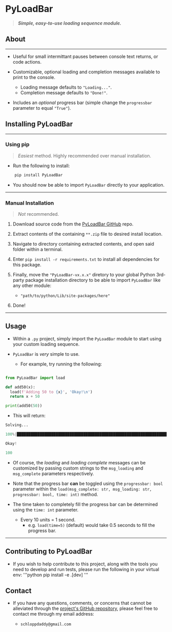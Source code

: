 # PyLoadBar

> _**Simple, easy-to-use loading sequence module.**_

## About

---

- Useful for small intermittant pauses between console text returns, or code actions.

- Customizable, optional loading and completion messages available to print to the console.

  - Loading message defaults to `"Loading..."`.
  - Completion message defaults to `"Done!"`.

- Includes an _optional_ progress bar (simple change the `progressbar` parameter to equal `"True"`).

## Installing PyLoadBar

---

### Using pip

> _Easiest_ method. Highly recommended over manual installation.

- Run the following to install:

```python
    pip install PyLoadBar
```

- You should now be able to import `PyLoadBar` directly to your application.

---

### Manual Installation

> _Not_ recommended.

1. Download source code from the [PyLoadBar GitHub](https://github.com/PyLoadBar) repo.

2. Extract contents of the containing `**.zip` file to desired install location.

3. Navigate to directory containing extracted contents, and open said folder within a terminal.

4. Enter `pip install -r requirements.txt` to install all dependencies for this package.

5. Finally, move the `"PyLoadBar-vx.x.x"` diretory to your global Python 3rd-party package installation directory to be able to import `PyLoadBar` like any other module:

   - `"path/to/python/Lib/site-packages/here"`

6. Done!

---

## Usage

- Within a `.py` project, simply import the `PyLoadBar` module to start using your custom loading sequence.

- `PyLoadBar` is _very_ simple to use.

  - For example, try running the following:

```python

from PyLoadBar import load

def add50(x):
  load(f'Adding 50 to {x}', 'Okay!\n')
  return x + 50

print(add50(50))
```

- This will return:

```python
Solving...

100%|█████████████████████████████████████████████████████████████████████████████████████████████████████████████████████████████████████| 5/5 [00:00<00:00,  8.94it/s].

Okay!

100
```

- Of course, the _loading_ and _loading complete_ messages can be customized by passing custom strings to the `msg_loading` and `msg_complete` parameters respectively.

- Note that the progress bar **can** be toggled using the `progressbar: bool` parameter within the `load(msg_complete: str, msg_loading: str, progressbar: bool, time: int)` method.

- The time taken to completely fill the progress bar can be determined using the `time: int` parameter.
  - Every 10 units = 1 second.
    - e.g. `load(time=5)` (default) would take 0.5 seconds to fill the progress bar.

---

## Contributing to PyLoadBar

- If you wish to help contribute to this project, along with the tools you need to develop and run tests, please run the following in your virtual env:
  '''python
  pip install -e .[dev]
  '''

## Contact

- If you have any questions, comments, or concerns that cannot be alleviated through the [project's GitHub repository](https://github.com/schlopp96/PyLoadBar), please feel free to contact me through my email address:

  - `schloppdaddy@gmail.com`
